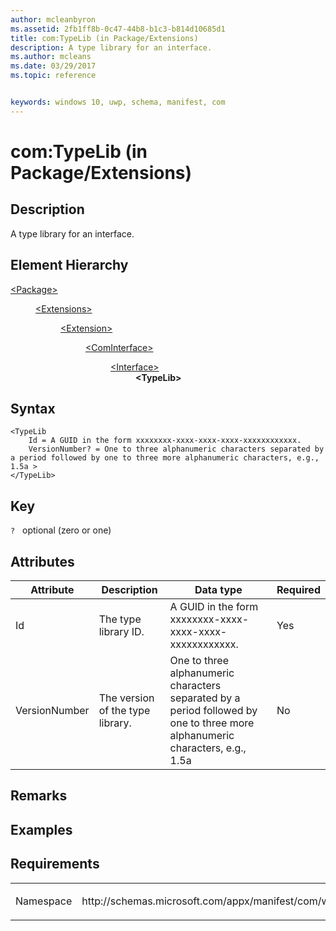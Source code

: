 ```yaml
---
author: mcleanbyron
ms.assetid: 2fb1ff8b-0c47-44b8-b1c3-b814d10685d1
title: com:TypeLib (in Package/Extensions)
description: A type library for an interface.
ms.author: mcleans
ms.date: 03/29/2017
ms.topic: reference


keywords: windows 10, uwp, schema, manifest, com
---
```



# com:TypeLib (in Package/Extensions)

## Description
A type library for an interface.

## Element Hierarchy
<dl>
<dt><a href="element-package.md">&lt;Package&gt;</a></dt>
<dd>
<dl>
<dt><a href="element-extensions.md">&lt;Extensions&gt;</a></dt>
<dd>
<dl>
<dt><a href="element-extension.md">&lt;Extension&gt;</a></dt>
<dd>
<dl>
<dt><a href="element-com-package-cominterface.md">&lt;ComInterface&gt;</a></dt>
<dd>
<dl>
<dt><a href="element-com-package-interface.md">&lt;Interface&gt;</a></dt>
<dd><b>&lt;TypeLib&gt;</b></dd>
</dl>
</dd>
</dl>
</dd>
</dl>
</dd>
</dl>
</dd>
</dl>


## Syntax
```syntax
<TypeLib
    Id = A GUID in the form xxxxxxxx-xxxx-xxxx-xxxx-xxxxxxxxxxxx. 
    VersionNumber? = One to three alphanumeric characters separated by a period followed by one to three more alphanumeric characters, e.g., 1.5a >
</TypeLib>
```

## Key
`?`    optional (zero or one) 

## Attributes

| Attribute | Description | Data type | Required |
|-----------|-------------|-----------|----------|
| Id      | The type library ID. | A GUID in the form xxxxxxxx-xxxx-xxxx-xxxx-xxxxxxxxxxxx. | Yes |
| VersionNumber | The version of the type library. | One to three alphanumeric characters separated by a period followed by one to three more alphanumeric characters, e.g., 1.5a | No |

## Remarks

## Examples

## Requirements
<table>
<colgroup>
<col width="50%" />
<col width="50%" />
</colgroup>
<tbody>
<tr class="odd">
<td><p>Namespace</p></td>
<td><p>http://schemas.microsoft.com/appx/manifest/com/windows10</p></td>
</tr>
</tbody>
</table>